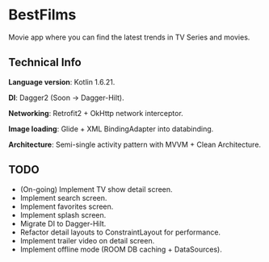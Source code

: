 
# BestFilms

Movie app where you can find the latest trends in TV Series and movies.

## Technical Info
**Language version**: Kotlin 1.6.21.

**DI**: Dagger2 (Soon -> Dagger-Hilt).

**Networking**: Retrofit2 + OkHttp network interceptor.

**Image loading**: Glide + XML BindingAdapter into databinding.

**Architecture**: Semi-single activity pattern with MVVM + Clean Architecture.

## TODO
- (On-going) Implement TV show detail screen.
- Implement search screen.
- Implement favorites screen.
- Implement splash screen.
- Migrate DI to Dagger-Hilt.
- Refactor detail layouts to ConstraintLayout for performance.
- Implement trailer video on detail screen.
- Implement offline mode (ROOM DB caching + DataSources).
